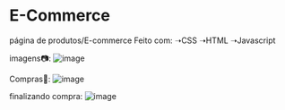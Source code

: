 # E-Commerce

página de produtos/E-commerce
Feito com:
➝CSS ➝HTML ➝Javascript

imagens📷:
![image](https://user-images.githubusercontent.com/98463307/225447992-8c5bdadf-f499-476a-a22c-3330ba9bec62.png)



Compras🛒:
![image](https://user-images.githubusercontent.com/98463307/225448181-b0beffe9-d108-43ee-b767-9bf494f54a30.png)





finalizando compra:
![image](https://user-images.githubusercontent.com/98463307/225448248-3a96a972-652f-4bf8-b685-def81c2f38c7.png)
